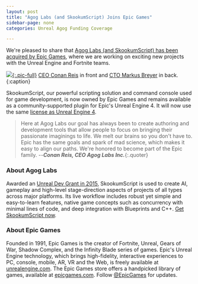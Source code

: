 ```yaml
---
layout: post
title: "Agog Labs (and SkookumScript) Joins Epic Games"
sidebar-page: none
categories: Unreal Agog Funding Coverage

---
```


We're pleased to share that [Agog Labs (and SkookumScript) has been acquired by Epic Games][EpicAcq], where we are working on exciting new projects with the Unreal Engine and Fortnite teams.

[![](/images/blog/Agog-Epic.jpg){:.pic-full}][EpicAcq]
[CEO Conan Reis](/about/team/#conan-reis) in front and [CTO Markus Breyer](/about/team/#markus-breyer) in back.
{:caption}

SkookumScript, our powerful scripting solution and command console used for game development, is now owned by Epic Games and remains available as a community-supported plugin for Epic's Unreal Engine 4. It will now use the same [license as Unreal Engine 4](https://www.unrealengine.com/en-US/eula).

> Here at Agog Labs our goal has always been to create authoring and development tools that allow people to focus on bringing their passionate imaginings to life. We melt our brains so you don't have to. Epic has the same goals and spark of mad science, which makes it easy to align our paths. We're honored to become part of the Epic family.
_--**Conan Reis, CEO Agog Labs Inc.**_{:.quoter}

<div markdown="1" class="focus">

### About Agog Labs
Awarded an [Unreal Dev Grant in 2015](/blog/2015/11-18-skookumscript-awarded-unreal-dev-grant/), SkookumScript is used to create AI, gameplay and high-level stage-direction aspects of projects of all types across major platforms. Its live workflow includes robust yet simple and easy-to-learn features, native game concepts such as concurrency with minimal lines of code, and deep integration with Blueprints and C++. [Get SkookumScript now](/docs/ue4/setup/).
</div>

<div markdown="1" class="focus">

### About Epic Games
Founded in 1991, Epic Games is the creator of Fortnite, Unreal, Gears of War, Shadow Complex, and the Infinity Blade series of games. Epic's Unreal Engine technology, which brings high-fidelity, interactive experiences to PC, console, mobile, AR, VR and the Web, is freely available at [unrealengine.com](https://unrealengine.com/). The Epic Games store offers a handpicked library of games, available at [epicgames.com](https://www.epicgames.com/). Follow [@EpicGames](https://twitter.com/UnrealEngine) for updates.
</div>


[EpicAcq]: https://www.unrealengine.com/en-US/blog/agog-labs-joins-epic-games